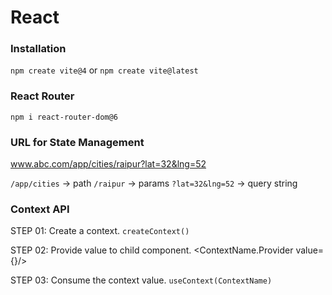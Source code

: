 # React

### Installation

`npm create vite@4`
or
`npm create vite@latest`

### React Router

`npm i react-router-dom@6`

### URL for State Management

www.abc.com/app/cities/raipur?lat=32&lng=52

`/app/cities` -> path
`/raipur` -> params
`?lat=32&lng=52` -> query string

### Context API

STEP 01: Create a context. `createContext()`

STEP 02: Provide value to child component. <ContextName.Provider value={}/>

STEP 03: Consume the context value. `useContext(ContextName)`

